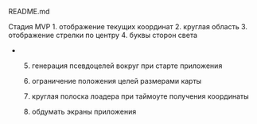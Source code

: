 README.md

Стадия MVP
	1. отображение текущих координат
	2. круглая область
	3. отображение стрелки по центру
	4. буквы сторон света

*	5. генерация псевдоцелей вокруг при старте приложения

	6. ограничение положения целей размерами карты
	7. круглая полоска лоадера при таймоуте получения координаты


	8. обдумать экраны приложения
